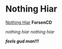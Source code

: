 # Nothing Hiar

[Nothing Hiar](https://www.youtube.com/watch?v=Z7ZAdSrR6I4) __ForsenCD__

_nothing hiar nothing hiar_

***feels gud man!!!***